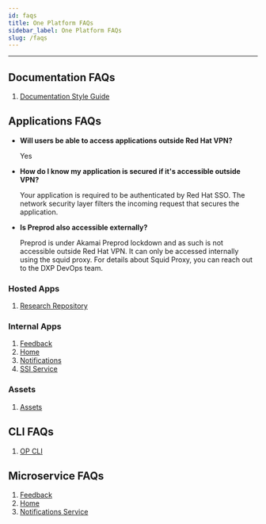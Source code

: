 ```yaml
---
id: faqs
title: One Platform FAQs
sidebar_label: One Platform FAQs
slug: /faqs
---
```


---

## Documentation FAQs

1. [Documentation Style Guide](/docs/component-library/style-guide)

## Applications FAQs

- **Will users be able to access applications outside Red Hat VPN?**

  Yes

- **How do I know my application is secured if it's accessible outside VPN?**
  
  Your application is required to be authenticated by Red Hat SSO. The network security layer filters the incoming request that secures the application.
  
- **Is Preprod also accessible externally?**
  
  Preprod is under Akamai Preprod lockdown and as such is not accessible outside Red Hat VPN. It can only be accessed internally using the squid proxy. For details about Squid Proxy, you can reach out to the DXP DevOps team.

### Hosted Apps

1. [Research Repository](/docs/apps/hosted/research-repository#faqs)

### Internal Apps

1. [Feedback](/docs/apps/internal/feedback#faqs)
2. [Home](/docs/apps/internal/home#faqs)
3. [Notifications](/docs/apps/internal/notifications#faqs)
4. [SSI Service](/docs/apps/internal/ssi#faqs)

### Assets

1. [Assets](/docs/apps/assets#faqs)

## CLI FAQs

1. [OP CLI](/docs/cli#faqs)

## Microservice FAQs

1. [Feedback](/docs/microservices/feedback-service#faqs)
2. [Home](/docs/microservices/apps-service#faqs)
3. [Notifications Service](/docs/microservices/notifications-service#faqs)
